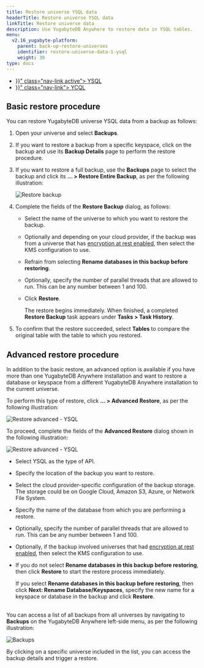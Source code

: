 ```yaml
---
title: Restore universe YSQL data
headerTitle: Restore universe YSQL data
linkTitle: Restore universe data
description: Use YugabyteDB Anywhere to restore data in YSQL tables.
menu:
  v2.16_yugabyte-platform:
    parent: back-up-restore-universes
    identifier: restore-universe-data-1-ysql
    weight: 30
type: docs
---
```


<ul class="nav nav-tabs-alt nav-tabs-yb">

  <li >
    <a href="{{< relref "./ysql.md" >}}" class="nav-link active">
      <i class="icon-postgres" aria-hidden="true"></i>
      YSQL
    </a>
  </li>

  <li >
    <a href="{{< relref "./ycql.md" >}}" class="nav-link">
      <i class="icon-cassandra" aria-hidden="true"></i>
      YCQL
    </a>
  </li>

</ul>

## Basic restore procedure

You can restore YugabyteDB universe YSQL data from a backup as follows:

1. Open your universe and select **Backups**.

2. If you want to restore a backup from a specific keyspace, click on the backup and use its **Backup Details** page to perform the restore procedure.

3. If you want to restore a full backup, use the **Backups** page to select the backup and click its **... > Restore Entire Backup**, as per the following illustration:<br>

    ![Restore backup](/images/yp/restore-entire-backup-ysql.png)

4. Complete the fields of the **Restore Backup** dialog, as follows:

    - Select the name of the universe to which you want to restore the backup.

    - Optionally and depending on your cloud provider, if the backup was from a universe that has [encryption at rest enabled](../../../security/enable-encryption-at-rest), then select the KMS configuration to use.

    - Refrain from selecting  **Rename databases in this backup before restoring**.

    - Optionally, specify the number of parallel threads that are allowed to run. This can be any number between 1 and 100.

    - Click **Restore**.<br>

      The restore begins immediately. When finished, a completed **Restore Backup** task appears under **Tasks > Task History**.

5. To confirm that the restore succeeded, select **Tables** to compare the original table with the table to which you restored.

## Advanced restore procedure

In addition to the basic restore, an advanced option is available if you have more than one YugabyteDB Anywhere installation and want to restore a database or keyspace from a different YugabyteDB Anywhere installation to the current universe.

To perform this type of restore, click **... > Advanced Restore**, as per the following illustration:

![Restore advanced - YSQL](/images/yp/restore-backup-advanced-ysql.png)

To proceed, complete the fields of the **Advanced Restore** dialog shown in the following illustration:

![Restore advanced - YSQL](/images/yp/restore-advanced-ysql.png)

- Select YSQL as the type of API.

- Specify the location of the backup you want to restore.

- Select the cloud provider-specific configuration of the backup storage. The storage could be on Google Cloud, Amazon S3, Azure, or Network File System.

- Specify the name of the database from which you are performing a restore.

- Optionally, specify the number of parallel threads that are allowed to run. This can be any number between 1 and 100.

- Optionally, if the backup involved universes that had [encryption at rest enabled](/preview/yugabyte-platform/security/enable-encryption-at-rest), then select the KMS configuration to use.

- If you do not select **Rename databases in this backup before restoring**, then click **Restore** to start the restore process immediately.<br>

  If you select **Rename databases in this backup before restoring**, then click **Next: Rename Database/Keyspaces**, specify the new name for a keyspace or database in the backup and click **Restore**.

<br>You can access a list of all backups from all universes by navigating to **Backups** on the YugabyteDB Anywhere left-side menu, as per the following illustration:

![Backups](/images/yp/backups-list.png)

By clicking on a specific universe included in the list, you can access the backup details and trigger a restore.